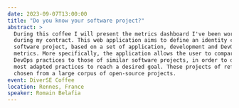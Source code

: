 ```yaml
---
date: 2023-09-07T13:00:00
title: "Do you know your software project?"
abstract: >
  During this coffee I will present the metrics dashboard I've been working on
  during my contract. This web application aims to define an identity card of a
  software project, based on a set of application, development and DevOps
  metrics. More specifically, the application allows the user to compare their
  DevOps practices to those of similar software projects, in order to define the
  most adapted practices to reach a desired goal. These projects of reference are
  chosen from a large corpus of open-source projects.
event: DiverSE Coffee
location: Rennes, France
speaker: Romain Belafia
---
```


